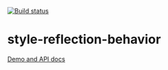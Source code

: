 [![Build status](https://travis-ci.org/barvian/style-reflection-behavior.svg?branch=master)](https://travis-ci.org/barvian/style-reflection-behavior)

# style-reflection-behavior

[Demo and API docs](http://barvian.github.io/style-reflection-behavior/)